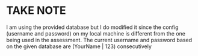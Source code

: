 # TAKE NOTE
I am using the provided database but I do modified it since the config (username and password) on my local machine is different from the one being used in the assessment.
The current username and password based on the given database are (YourName | 123) consecutively
